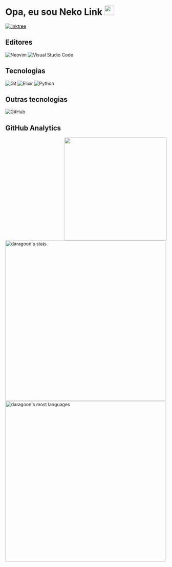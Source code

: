 <h1 align="left">Opa, eu sou Neko Link <img src="https://raw.githubusercontent.com/kaueMarques/kaueMarques/master/hi.gif" width="30px"></h1>

<a href="https://linktr.ee/daragoon" target="_blank">
  <img align="center" src="https://img.shields.io/badge/linktree-1de9b6?style=for-the-badge&logo=linktree&logoColor=white" alt="linktree" />
</a>

## Editores
![Neovim](https://img.shields.io/badge/NeoVim-%2357A143.svg?&style=for-the-badge&logo=neovim&logoColor=white)
![Visual Studio Code](https://img.shields.io/badge/Visual%20Studio%20Code-0078d7.svg?style=for-the-badge&logo=visual-studio-code&logoColor=white)

## Tecnologias
![Git](https://img.shields.io/badge/git-%23F05033.svg?style=for-the-badge&logo=git&logoColor=white)
![Elixir](https://img.shields.io/badge/elixir-%234B275F.svg?style=for-the-badge&logo=elixir&logoColor=white)
![Python](https://img.shields.io/badge/python-3670A0?style=for-the-badge&logo=python&logoColor=ffdd54)

## Outras tecnologias
![GitHub](https://img.shields.io/badge/github-%23121011.svg?style=for-the-badge&logo=github&logoColor=white)

## GitHub Analytics
<img align="right" height="320em" src="https://tenor.com/view/pop-pop-cat-pixel-art-pop-pop-pop-nvwm-gif-19426994.gif"/>
<p align="left">
  <img width="500em" src="https://github-readme-stats.vercel.app/api?username=nekolink&show_icons=true&theme=tokyonight" alt="daragoon's stats"/>
  <img width="500em" src="https://github-readme-stats.vercel.app/api/top-langs/?username=nekolink&layout=compact&theme=tokyonight" alt="daragoon's most languages"/>
</p>
